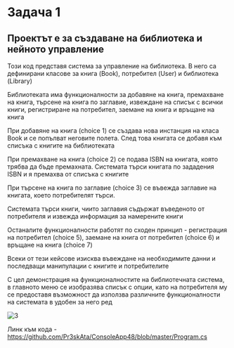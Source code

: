 # Задача 1 

## Проектът е за създаване на библиотека и нейното управление

 Този код представя система за управление на библиотека. В него са дефинирани класове за книга (Book), потребител (User) и библиотека (Library)

 Библиотеката има функционалности за добавяне на книга, премахване на книга, търсене на книга по заглавие, извеждане на списък с всички книги, регистриране на потребител, заемане на книга и връщане на книга

 При добавяне на книга (choice 1) се създава нова инстанция на класа Book и се попълват неговите полета. След това книгата се добавя към списъка с книгите на библиотеката

 При премахване на книга (choice 2) се подава ISBN на книгата, която трябва да бъде премахната. Системата търси книгата по зададения ISBN и я премахва от списъка с книгите

 При търсене на книга по заглавие (choice 3) се въвежда заглавие на книгата, което потребителят търси. 

Системата търси книги, чиито заглавия съдържат въведеното от потребителя и извежда информация за намерените книги

 Останалите функционалности работят по сходен принцип - регистрация на потребител (choice 5), заемане на книга от потребител (choice 6) и връщане на книга (choice 7)

 Всеки от тези кейсове изисква въвеждане на необходимите данни и последващи манипулации с книгите и потребителите

 С цел демонстрация на функционалностите на библиотечната система, в главното меню се изобразява списък с опции, като на потребителя му се предоставя възможност да използва различните функционалности на системата в удобен за него ред

![3](https://github.com/Pr3skAta/ConsoleApp48/assets/174992138/0a5ce305-ac41-4613-b727-34a785fdb3f7)

Линк към кода - https://github.com/Pr3skAta/ConsoleApp48/blob/master/Program.cs


